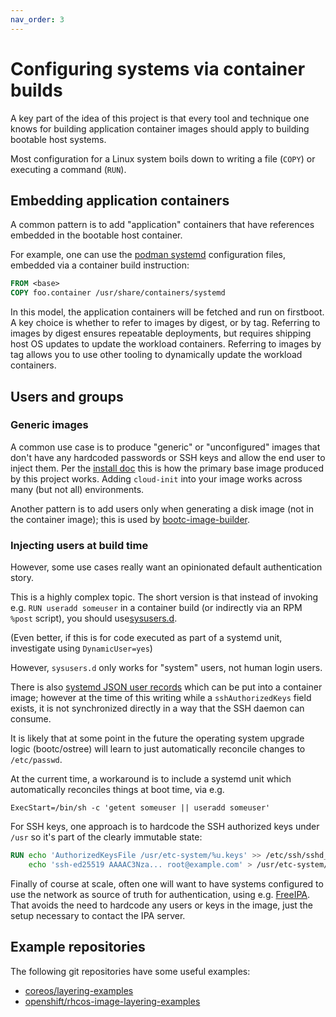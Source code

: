 ```yaml
---
nav_order: 3
---
```


# Configuring systems via container builds

A key part of the idea of this project is that every tool and technique
one knows for building application container images should apply
to building bootable host systems.

Most configuration for a Linux system boils down to writing a file (`COPY`)
or executing a command (`RUN`).

## Embedding application containers

A common pattern is to add "application" containers that have references
embedded in the bootable host container.

For example, one can use the [podman systemd](https://docs.podman.io/en/latest/markdown/podman-systemd.unit.5.html)
configuration files, embedded via a container build instruction:

```dockerfile
FROM <base>
COPY foo.container /usr/share/containers/systemd
```

In this model, the application containers will be fetched and run on firstboot.
A key choice is whether to refer to images by digest, or by tag.  Referring
to images by digest ensures repeatable deployments, but requires shipping
host OS updates to update the workload containers.  Referring to images
by tag allows you to use other tooling to dynamically update the workload
containers.

## Users and groups

### Generic images

A common use case is to produce "generic" or "unconfigured" images that
don't have any hardcoded passwords or SSH keys and allow the end user to
inject them.  Per the [install doc](install.md) this is how the primary base
image produced by this project works.  Adding `cloud-init` into your image
works across many (but not all) environments.

Another pattern is to add users only when generating a disk image (not
in the container image); this is used by [bootc-image-builder](https://github.com/osbuild/bootc-image-builder).

### Injecting users at build time

However, some use cases really want an opinionated default authentication
story.

This is a highly complex topic.  The short version is that instead of invoking
e.g. `RUN useradd someuser` in a container build (or indirectly via an RPM
`%post` script), you should use[sysusers.d](https://www.freedesktop.org/software/systemd/man/latest/sysusers.d.html#).

(Even better, if this is for code executed as part of a systemd unit, investigate
 using `DynamicUser=yes`)

However, `sysusers.d` only works for "system" users, not human login users.

There is also [systemd JSON user records](https://systemd.io/USER_RECORD/)
which can be put into a container image; however at the time of this
writing while a `sshAuthorizedKeys` field exists, it is not synchronized
directly in a way that the SSH daemon can consume.

It is likely that at some point in the future the operating system upgrade logic
(bootc/ostree) will learn to just automatically reconcile changes to `/etc/passwd`.

At the current time, a workaround is to include a systemd unit which automatically
reconciles things at boot time, via e.g.

```text
ExecStart=/bin/sh -c 'getent someuser || useradd someuser'
```

For SSH keys, one approach is to hardcode the SSH authorized keys under `/usr`
so it's part of the clearly immutable state:

```dockerfile
RUN echo 'AuthorizedKeysFile /usr/etc-system/%u.keys' >> /etc/ssh/sshd_config.d/30-auth-system.conf && \
    echo 'ssh-ed25519 AAAAC3Nza... root@example.com' > /usr/etc-system/root.keys && chmod 0600 /usr/etc-system/root.keys
```

Finally of course at scale, often one will want to have systems configured
to use the network as source of truth for authentication, using e.g. [FreeIPA](https://www.freeipa.org/).
That avoids the need to hardcode any users or keys in the image, just the
setup necessary to contact the IPA server.

## Example repositories

The following git repositories have some useful examples:

- [coreos/layering-examples](https://github.com/coreos/layering-examples)
- [openshift/rhcos-image-layering-examples](https://github.com/openshift/rhcos-image-layering-examples/)

